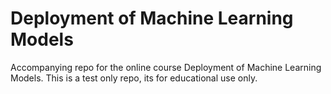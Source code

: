 # Deployment of Machine Learning Models
Accompanying repo for the online course Deployment of Machine Learning Models. This is a test only repo, its for educational use only.

